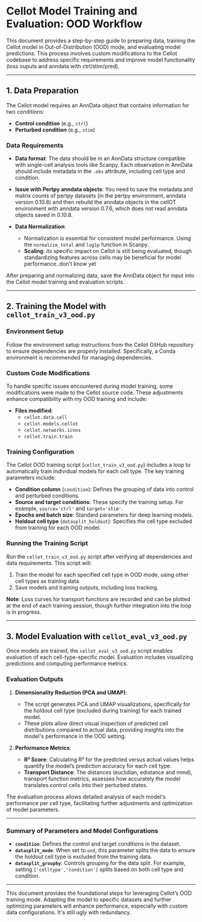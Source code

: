 # Cellot Model Training and Evaluation: OOD Workflow

This document provides a step-by-step guide to preparing data, training the Cellot model in Out-of-Distribution (OOD) mode, and evaluating model predictions. This process involves custom modifications to the Cellot codebase to address specific requirements and improve model functionality (loss ouputs and anndata with ctrl/stim/pred).

---

## 1. Data Preparation

The Cellot model requires an AnnData object that contains information for two conditions:
  - **Control condition** (e.g., `ctrl`)
  - **Perturbed condition** (e.g., `stim`)

### Data Requirements
- **Data format**: The data should be in an AnnData structure compatible with single-cell analysis tools like Scanpy. Each observation in AnnData should include metadata in the `.obs` attribute, including cell type and condition.
-  **Issue with Pertpy anndata objects**: You need to save the metadata and matrix counts of pertpy datasets (in the pertpy environment, anndata version 0.10.8) and then rebuild the anndata objects in the cellOT environment with anndata version 0.7.6, which does not read anndata objects saved in 0.10.8.

- **Data Normalization**: 
  - Normalization is essential for consistent model performance. Using the `normalize_total` and `log1p` function in Scanpy.
  - **Scaling**: its specific impact on Cellot is still being evaluated, though standardizing features across cells may be beneficial for model performance..don't know yet

After preparing and normalizing data, save the AnnData object for input into the Cellot model training and evaluation scripts.


---

## 2. Training the Model with `cellot_train_v3_ood.py`

### Environment Setup
Follow the environment setup instructions from the Cellot GitHub repository to ensure dependencies are properly installed. Specifically, a Conda environment is recommended for managing dependencies.

### Custom Code Modifications
To handle specific issues encountered during model training, some modifications were made to the Cellot source code. These adjustments enhance compatibility with my OOD training and include:
  - **Files modified**: 
    - `cellot.data.cell`
    - `cellot.models.cellot`
    - `cellot.networks.icnns`
    - `cellot.train.train`

### Training Configuration
The Cellot OOD training script (`cellot_train_v3_ood.py`) includes a loop to automatically train individual models for each cell type. The key training parameters include:
- **Condition column** (`condition`): Defines the grouping of data into control and perturbed conditions.
- **Source and target conditions**: These specify the training setup. For example, `source='ctrl'` and `target='stim'`.
- **Epochs and batch size**: Standard parameters for deep learning models.
- **Holdout cell type** (`datasplit_holdout`): Specifies the cell type excluded from training for each OOD model.
  
### Running the Training Script
Run the `cellot_train_v3_ood.py` script after verifying all dependencies and data requirements. This script will:
1. Train the model for each specified cell type in OOD mode, using other cell types as training data.
2. Save models and training outputs, including loss tracking.

**Note**: Loss curves for transport functions are recorded and can be plotted at the end of each training session, though further integration into the loop is in progress.

---

## 3. Model Evaluation with `cellot_eval_v3_ood.py`

Once models are trained, the `cellot_eval_v3_ood.py` script enables evaluation of each cell-type-specific model. Evaluation includes visualizing predictions and computing performance metrics.

### Evaluation Outputs
1. **Dimensionality Reduction (PCA and UMAP)**:
   - The script generates PCA and UMAP visualizations, specifically for the holdout cell type (excluded during training) for each trained model.
   - These plots allow direct visual inspection of predicted cell distributions compared to actual data, providing insights into the model's performance in the OOD setting.

2. **Performance Metrics**:
   - **R² Score**: Calculating R² for the predicted versus actual values helps quantify the model’s prediction accuracy for each cell type.
   - **Transport Distance**: The distances (euclidian, edistance and mmd), transport function metrics, assesses how accurately the model translates control cells into their perturbed states.

The evaluation process allows detailed analysis of each model's performance per cell type, facilitating further adjustments and optimization of model parameters.

---

### Summary of Parameters and Model Configurations

- **`condition`**: Defines the control and target conditions in the dataset.
- **`datasplit_mode`**: When set to `ood`, this parameter splits the data to ensure the holdout cell type is excluded from the training data.
- **`datasplit_groupby`**: Controls grouping for the data split. For example, setting `['celltype','condition']` splits based on both cell type and condition.
  
---

This document provides the foundational steps for leveraging Cellot’s OOD training mode. Adapting the model to specific datasets and further optimizing parameters will enhance performance, especially with custom data configurations. It's still ugly with redundancy.
